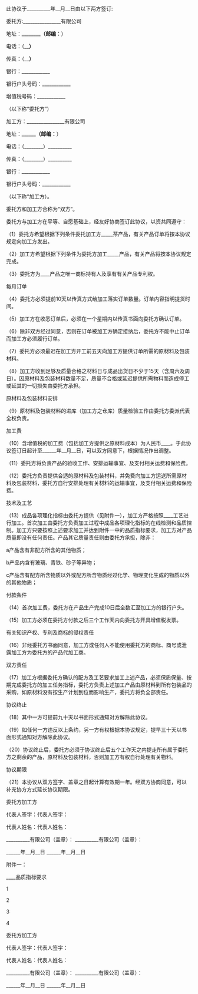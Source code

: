 
 





此协议于__________年__月__日由以下两方签订:




委托方:________________有限公司




地址：______________（邮编：______）




电话：（________）______




传真：（________）______




银行：____________




银行户头号码：____________




增值税号码：____________




（以下称“委托方”）




加工方：________________有限公司




地址：________________（邮编：__________）




电话：（________）__________




传真：（________）__________




银行：____________




银行户头号码：____________




（以下称“加工方）。




委托方和加工方合称为“双方”。




委托方与加工方在平等、自愿基础上，经友好协商签订此协议，以资共同遵守：




（1）委托方希望根据下列条件委托加工方_____茶产品，有关产品订单将按本协议规定向加工方发出。




（2）加工方希望根据下列条件为委托方加工_____产品，有关产品将按本协议规定完成。




（3）委托方为____产品之唯一商标持有人及享有有关产品专利权。




每月订单




（4）委托方必须提前10天以传真方式给加工落实订单数量。订单内容指明提货时间。




（5）加工方在收悉订单后，必须在一个星期内以传真书面向委托方确认订单。




（6）除非双方经过同意，否则在订单被加工方确定接纳后，委托方不能中止订单而加工方必须履行订单。




（7）委托方必须最迟在加工方开工前五天向加工方提供订单所需的原材料及包装材料。




（8）加工方收到足够及质量合格之材料日与成品出货日不少于15天（含周六及周日）。因原材料及包装材料数量不足，质量不合格或延迟提供所需物料而造成停工或延其的一切损失由委托方承担。




原材料及包装材料安排




（9）原材料及包装材料的进库（加工方之仓库）质量检验工作由委托方委派代表全权负责。




加工费




（10）含增值税的加工费（包括加工方提供之原材料成本）为人民币____。于此协议签订日起计至______年__月__日，可以双方同意下，根据情况作出调整。




（11）委托方将负责产品的验收工作、安排运输事宜、及支付相关运费和保险费。




（12）委托方负责提供合适的原材料及包装材料，并免费向加工方运送所需原材料及包装材料，委托方自行安排处理有关材料的运输事宜，及支付相关运费和保险费。




技术及工艺




（13）成品各项理化指标由委托方提供（见附件一），加工方严格按照____工艺进行加工。首次加工由委托方负责加工过程中成品各项理化指标的在线检测和品质控制。加工方只要按照上述要求加工并达到附件一中的品质指标要求，加工方对产品质量即没有任何责任。产品其它质量责任则由委托方承担，除非：




a产品含有非配方所含的其他物质；




b产品内含有玻璃、青铁、砂子等异物；




c产品含有配方所含物质以外或配方所含物质经过化学、物理变化生成的物质以外的其他物质；




付款条件




（14）首次加工费，委托方在产品生产完成10日后全数汇至加工方的银行户头。




（15）加工方必须在委托方付款之后三个工作天内向委托方开具增值税发票。




有关知识产权、专利及商标的侵权责任




（16）非经委托方书面同意，加工方或任何人不能使用委托方的商标、商号或泄露加工方为委托方的产品代加工商。




双方责任




（17）加工方根据委托方确认的配方及工艺要求加工上述产品，必须保质保量、按期完成委托方的加工任务指标，委托方负责上述加工产品由原材料到所有包装品的采购，如原材料没有按生产计划到位而影响生产，委托方将负全部责任。




协议终止




（18）其中一方可提前九十天以书面形式通知对方解除此协议。




（19）如任何一方违反以上条约，另一方有权根据本协议规定，提早三十天以书面形式通知对方解除此协议。




（20）协议终止后，委托方必须于协议终止后五个工作天之内提走所有属于委托方之剩余的产品，原材料及包装材料，否则加工方有权自行处理有关物料。




协议期限




（21）本协议从双方签字、盖章之日起计算有效期一年。经双方协商同意，可以补充协方方式延长协议期限。




委托方加工方




代表人签字：代表人签字：




代表人姓名：代表人姓名：




__________有限公司（盖章）：  __________有限公司（盖章）：




______年__月__日              ______年__月__日




附件一：




____品质指标要求




1




2




3




4




委托方加工方




代表人签字：代表人签字：




代表人姓名：代表人姓名：




__________有限公司（盖章）： __________有限公司（盖章）：




______年__月__日             ______年__月__日

 


 

 
 
 
 
 
  


  
 

  


  


  
 
 
 
 

